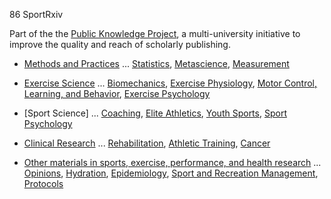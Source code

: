 86 SportRxiv

Part of the the [Public Knowledge Project](https://docs.pkp.sfu.ca/), a multi-university initiative to improve the quality and reach of scholarly publishing.

* [Methods and Practices](https://sportrxiv.org/index.php/server/preprints/category/methods) ... [Statistics](https://sportrxiv.org/index.php/server/preprints/category/stats), [Metascience](https://sportrxiv.org/index.php/server/preprints/category/metasci), [Measurement](https://sportrxiv.org/index.php/server/preprints/category/measure)
* [Exercise Science](https://sportrxiv.org/index.php/server/preprints/category/exersci) ... [Biomechanics](https://sportrxiv.org/index.php/server/preprints/category/biomech), [Exercise Physiology](https://sportrxiv.org/index.php/server/preprints/category/exerphys), [Motor Control, Learning, and Behavior](https://sportrxiv.org/index.php/server/preprints/category/motor), [Exercise Psychology](https://sportrxiv.org/index.php/server/preprints/category/exerpsych)
* [Sport Science] ... [Coaching](https://sportrxiv.org/index.php/server/preprints/category/coach), [Elite Athletics](https://sportrxiv.org/index.php/server/preprints/category/elite), [Youth Sports](https://sportrxiv.org/index.php/server/preprints/category/youth-sport), [Sport Psychology](https://sportrxiv.org/index.php/server/preprints/category/sport-psych)
* [Clinical Research](https://sportrxiv.org/index.php/server/preprints/category/clinical) ... [Rehabilitation](https://sportrxiv.org/index.php/server/preprints/category/rehab), [Athletic Training](https://sportrxiv.org/index.php/server/preprints/category/ath-train), [Cancer](https://sportrxiv.org/index.php/server/preprints/category/cancer)

* [Other materials in sports, exercise, performance, and health research](https://sportrxiv.org/index.php/server/preprints/category/other) ... [Opinions](https://sportrxiv.org/index.php/server/preprints/category/opinion), [Hydration](https://sportrxiv.org/index.php/server/preprints/category/hydration), [Epidemiology](https://sportrxiv.org/index.php/server/preprints/category/epi), [Sport and Recreation Management](https://sportrxiv.org/index.php/server/preprints/category/sport-rec-management), [Protocols](https://sportrxiv.org/index.php/server/preprints/category/prereg-protocols)